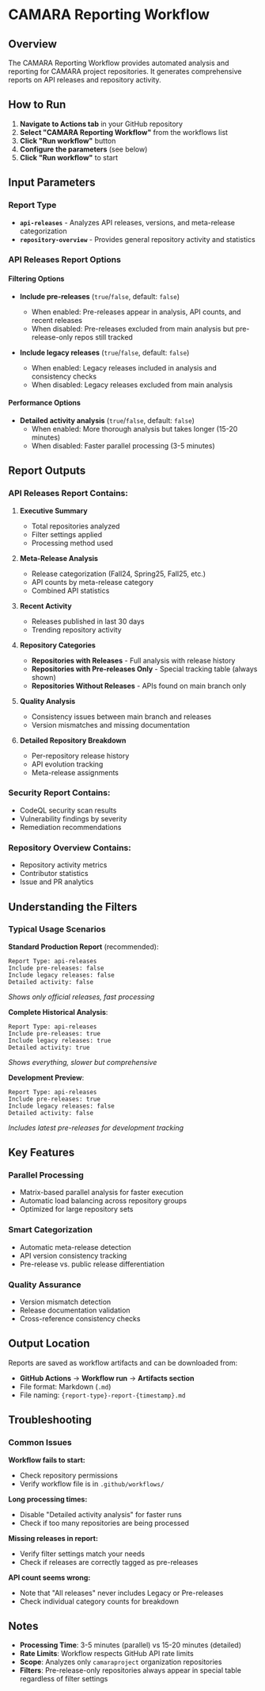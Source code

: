 # CAMARA Reporting Workflow

## Overview

The CAMARA Reporting Workflow provides automated analysis and reporting for CAMARA project repositories. It generates comprehensive reports on API releases and repository activity.

## How to Run

1. **Navigate to Actions tab** in your GitHub repository
2. **Select "CAMARA Reporting Workflow"** from the workflows list
3. **Click "Run workflow"** button
4. **Configure the parameters** (see below)
5. **Click "Run workflow"** to start

## Input Parameters

### Report Type
- **`api-releases`** - Analyzes API releases, versions, and meta-release categorization
- **`repository-overview`** - Provides general repository activity and statistics

### API Releases Report Options

#### Filtering Options
- **Include pre-releases** (`true`/`false`, default: `false`)
  - When enabled: Pre-releases appear in analysis, API counts, and recent releases
  - When disabled: Pre-releases excluded from main analysis but pre-release-only repos still tracked

- **Include legacy releases** (`true`/`false`, default: `false`)
  - When enabled: Legacy releases included in analysis and consistency checks
  - When disabled: Legacy releases excluded from main analysis

#### Performance Options
- **Detailed activity analysis** (`true`/`false`, default: `false`)
  - When enabled: More thorough analysis but takes longer (15-20 minutes)
  - When disabled: Faster parallel processing (3-5 minutes)

## Report Outputs

### API Releases Report Contains:

1. **Executive Summary**
   - Total repositories analyzed
   - Filter settings applied
   - Processing method used

2. **Meta-Release Analysis**
   - Release categorization (Fall24, Spring25, Fall25, etc.)
   - API counts by meta-release category
   - Combined API statistics

3. **Recent Activity**
   - Releases published in last 30 days
   - Trending repository activity

4. **Repository Categories**
   - **Repositories with Releases** - Full analysis with release history
   - **Repositories with Pre-releases Only** - Special tracking table (always shown)
   - **Repositories Without Releases** - APIs found on main branch only

5. **Quality Analysis**
   - Consistency issues between main branch and releases
   - Version mismatches and missing documentation

6. **Detailed Repository Breakdown**
   - Per-repository release history
   - API evolution tracking
   - Meta-release assignments

### Security Report Contains:
- CodeQL security scan results
- Vulnerability findings by severity
- Remediation recommendations

### Repository Overview Contains:
- Repository activity metrics
- Contributor statistics
- Issue and PR analytics

## Understanding the Filters

### Typical Usage Scenarios

**Standard Production Report** (recommended):
```
Report Type: api-releases
Include pre-releases: false
Include legacy releases: false
Detailed activity: false
```
*Shows only official releases, fast processing*

**Complete Historical Analysis**:
```
Report Type: api-releases  
Include pre-releases: true
Include legacy releases: true
Detailed activity: true
```
*Shows everything, slower but comprehensive*

**Development Preview**:
```
Report Type: api-releases
Include pre-releases: true
Include legacy releases: false  
Detailed activity: false
```
*Includes latest pre-releases for development tracking*

## Key Features

### Parallel Processing
- Matrix-based parallel analysis for faster execution
- Automatic load balancing across repository groups
- Optimized for large repository sets

### Smart Categorization
- Automatic meta-release detection
- API version consistency tracking
- Pre-release vs. public release differentiation

### Quality Assurance
- Version mismatch detection
- Release documentation validation
- Cross-reference consistency checks

## Output Location

Reports are saved as workflow artifacts and can be downloaded from:
- **GitHub Actions** → **Workflow run** → **Artifacts section**
- File format: Markdown (`.md`)
- File naming: `{report-type}-report-{timestamp}.md`

## Troubleshooting

### Common Issues

**Workflow fails to start:**
- Check repository permissions
- Verify workflow file is in `.github/workflows/`

**Long processing times:**
- Disable "Detailed activity analysis" for faster runs
- Check if too many repositories are being processed

**Missing releases in report:**
- Verify filter settings match your needs
- Check if releases are correctly tagged as pre-releases

**API count seems wrong:**
- Note that "All releases" never includes Legacy or Pre-releases
- Check individual category counts for breakdown

## Notes

- **Processing Time**: 3-5 minutes (parallel) vs 15-20 minutes (detailed)
- **Rate Limits**: Workflow respects GitHub API rate limits
- **Scope**: Analyzes only `camaraproject` organization repositories
- **Filters**: Pre-release-only repositories always appear in special table regardless of filter settings